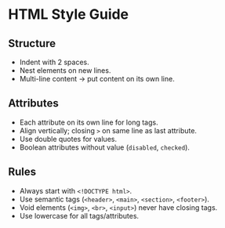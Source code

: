 # HTML Style Guide

## Structure

- Indent with 2 spaces.
- Nest elements on new lines.
- Multi-line content → put content on its own line.

## Attributes

- Each attribute on its own line for long tags.
- Align vertically; closing `>` on same line as last attribute.
- Use double quotes for values.
- Boolean attributes without value (`disabled`, `checked`).

## Rules

- Always start with `<!DOCTYPE html>`.
- Use semantic tags (`<header>`, `<main>`, `<section>`, `<footer>`).
- Void elements (`<img>`, `<br>`, `<input>`) never have closing tags.
- Use lowercase for all tags/attributes.
